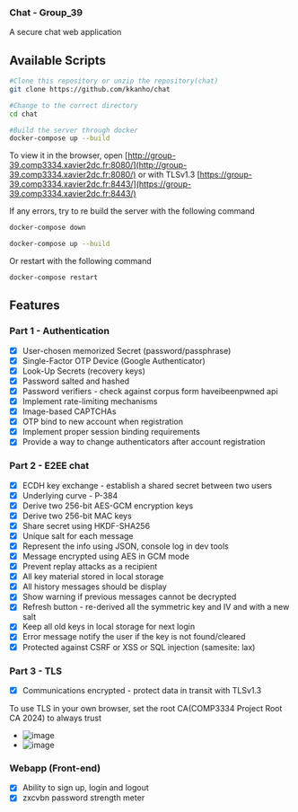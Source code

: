 ### Chat - Group_39
A secure chat web application

## Available Scripts
```sh
#Clone this repository or unzip the repository(chat)
git clone https://github.com/kkanho/chat

#Change to the correct directory
cd chat

#Build the server through docker
docker-compose up --build
```
To view it in the browser,
open [http://group-39.comp3334.xavier2dc.fr:8080/](http://group-39.comp3334.xavier2dc.fr:8080/)
or with TLSv1.3 [https://group-39.comp3334.xavier2dc.fr:8443/](https://group-39.comp3334.xavier2dc.fr:8443/)

If any errors, try to re build the server with the following command
```sh
docker-compose down

docker-compose up --build
```

Or restart with the following command
```sh
docker-compose restart
```

## Features

### Part 1 - Authentication
- [x] User-chosen memorized Secret (password/passphrase)
- [x] Single-Factor OTP Device (Google Authenticator)
- [x] Look-Up Secrets (recovery keys)
- [x] Password salted and hashed 
- [x] Password verifiers - check against corpus form haveibeenpwned api
- [x] Implement rate-limiting mechanisms
- [x] Image-based CAPTCHAs
- [x] OTP bind to new account when registration
- [x] Implement proper session binding requirements
- [x] Provide a way to change authenticators after account registration

### Part 2 - E2EE chat
- [x] ECDH key exchange - establish a shared secret between two users
- [x] Underlying curve - P-384
- [x] Derive two 256-bit AES-GCM encryption keys
- [x] Derive two 256-bit MAC keys
- [x] Share secret using HKDF-SHA256
- [x] Unique salt for each message
- [x] Represent the info using JSON, console log in dev tools
- [x] Message encrypted using AES in GCM mode
- [x] Prevent replay attacks as a recipient
- [x] All key material stored in local storage
- [x] All history messages should be display
- [x] Show warning if previous messages cannot be decrypted
- [x] Refresh button - re-derived all the symmetric key and IV and with a new salt
- [x] Keep all old keys in local storage for next login
- [x] Error message notify the user if the key is not found/cleared
- [x] Protected against CSRF or XSS or SQL injection (samesite: lax)

### Part 3 - TLS
- [x] Communications encrypted - protect data in transit with TLSv1.3

To use TLS in your own browser, set the root CA(COMP3334 Project Root CA 2024) to always trust

- ![image](https://github.com/kkanho/chat/assets/97432128/3fa19122-46fa-4463-bc2a-c8f991a7bd00)
- ![image](https://github.com/kkanho/chat/assets/97432128/b23cf8de-8785-46b3-b782-c267608d87ca)

### Webapp (Front-end)
- [x] Ability to sign up, login and logout
- [x] zxcvbn password strength meter
